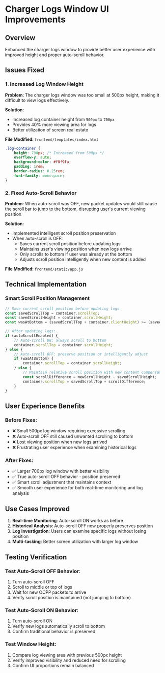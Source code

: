 # Charger Logs Window UI Improvements

## Overview
Enhanced the charger logs window to provide better user experience with improved height and proper auto-scroll behavior.

## Issues Fixed

### 1. **Increased Log Window Height**
**Problem**: The charger logs window was too small at 500px height, making it difficult to view logs effectively.

**Solution**: 
- Increased log container height from `500px` to `700px`
- Provides 40% more viewing area for logs
- Better utilization of screen real estate

**File Modified**: `frontend/templates/index.html`
```css
.log-container {
    height: 700px; /* Increased from 500px */
    overflow-y: auto;
    background-color: #f8f9fa;
    padding: 1rem;
    border-radius: 0.25rem;
    font-family: monospace;
}
```

### 2. **Fixed Auto-Scroll Behavior**
**Problem**: When auto-scroll was OFF, new packet updates would still cause the scroll bar to jump to the bottom, disrupting user's current viewing position.

**Solution**: 
- Implemented intelligent scroll position preservation
- When auto-scroll is OFF:
  - Saves current scroll position before updating logs
  - Maintains user's viewing position when new logs arrive
  - Only scrolls to bottom if user was already at the bottom
  - Adjusts scroll position intelligently when new content is added

**File Modified**: `frontend/static/app.js`

## Technical Implementation

### Smart Scroll Position Management
```javascript
// Save current scroll position before updating logs
const savedScrollTop = container.scrollTop;
const savedScrollHeight = container.scrollHeight;
const wasAtBottom = (savedScrollTop + container.clientHeight) >= (savedScrollHeight - 10);

// After updating logs:
if (autoScrollEnabled) {
    // Auto-scroll ON: always scroll to bottom
    container.scrollTop = container.scrollHeight;
} else {
    // Auto-scroll OFF: preserve position or intelligently adjust
    if (wasAtBottom) {
        container.scrollTop = container.scrollHeight;
    } else {
        // Maintain relative scroll position with new content compensation
        const scrollDifference = newScrollHeight - savedScrollHeight;
        container.scrollTop = savedScrollTop + scrollDifference;
    }
}
```

## User Experience Benefits

### **Before Fixes:**
- ❌ Small 500px log window requiring excessive scrolling
- ❌ Auto-scroll OFF still caused unwanted scrolling to bottom
- ❌ Lost viewing position when new logs arrived
- ❌ Frustrating user experience when examining historical logs

### **After Fixes:**
- ✅ Larger 700px log window with better visibility
- ✅ True auto-scroll OFF behavior - position preserved
- ✅ Smart scroll adjustment that maintains context
- ✅ Smooth user experience for both real-time monitoring and log analysis

## Use Cases Improved

1. **Real-time Monitoring**: Auto-scroll ON works as before
2. **Historical Analysis**: Auto-scroll OFF now properly preserves position
3. **Log Investigation**: Users can examine specific logs without losing position
4. **Multi-tasking**: Better screen utilization with larger log window

## Testing Verification

### Test Auto-Scroll OFF Behavior:
1. Turn auto-scroll OFF
2. Scroll to middle or top of logs
3. Wait for new OCPP packets to arrive
4. Verify scroll position is maintained (not jumping to bottom)

### Test Auto-Scroll ON Behavior:
1. Turn auto-scroll ON  
2. Verify new logs automatically scroll to bottom
3. Confirm traditional behavior is preserved

### Test Window Height:
1. Compare log viewing area with previous 500px height
2. Verify improved visibility and reduced need for scrolling
3. Confirm UI proportions remain balanced 
